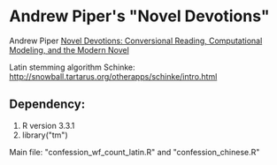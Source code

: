 # Andrew Piper's "Novel Devotions"

Andrew Piper [Novel Devotions: Conversional Reading, Computational Modeling,
and the Modern Novel](http://piperlab.mcgill.ca/pdfs/Piper_NovelConversions.pdf)

Latin stemming algorithm Schinke: http://snowball.tartarus.org/otherapps/schinke/intro.html

## Dependency:

1.  R version 3.3.1
2.  library("tm")

Main file: "confession_wf_count_latin.R" and "confession_chinese.R"

